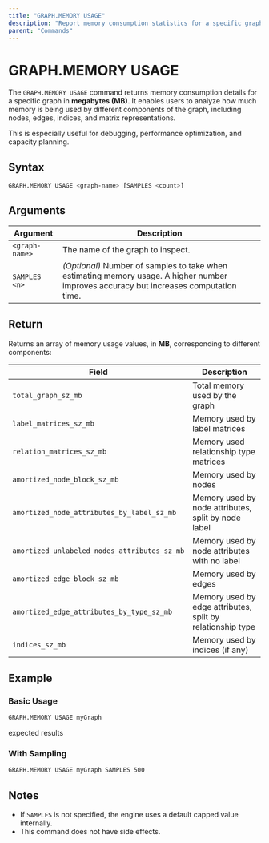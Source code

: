 ```yaml
---
title: "GRAPH.MEMORY USAGE"
description: "Report memory consumption statistics for a specific graph"
parent: "Commands"    
---
```


# GRAPH.MEMORY USAGE

The `GRAPH.MEMORY USAGE` command returns memory consumption details for a specific graph in **megabytes (MB)**. It enables users to analyze how much memory is being used by different components of the graph, including nodes, edges, indices, and matrix representations.

This is especially useful for debugging, performance optimization, and capacity planning.

## Syntax

```bash
GRAPH.MEMORY USAGE <graph-name> [SAMPLES <count>]
```

## Arguments

| Argument       | Description                                                                                                                              |
|----------------|------------------------------------------------------------------------------------------------------------------------------------------|
| `<graph-name>` | The name of the graph to inspect.                                                                                                        |       
| `SAMPLES <n>`  | *(Optional)* Number of samples to take when estimating memory usage. A higher number improves accuracy but increases computation time.   |

## Return

Returns an array of memory usage values, in **MB**, corresponding to different components:

| Field                                         | Description                                                       |
|-----------------------------------------------|-------------------------------------------------------------------|
| `total_graph_sz_mb`                           | Total memory used by the graph                                    |
| `label_matrices_sz_mb`                        | Memory used by label matrices                                     |
| `relation_matrices_sz_mb`                     | Memory used relationship type matrices                            |
| `amortized_node_block_sz_mb`                  | Memory used by nodes                                              |
| `amortized_node_attributes_by_label_sz_mb`    | Memory used by node attributes, split by node label               |
| `amortized_unlabeled_nodes_attributes_sz_mb`  | Memory used by node attributes with no label                      |
| `amortized_edge_block_sz_mb`                  | Memory used by edges                                              |
| `amortized_edge_attributes_by_type_sz_mb`     | Memory used by edge attributes, split by relationship type        |
| `indices_sz_mb`                               | Memory used by indices (if any)                                   |

## Example

### Basic Usage
```bash
GRAPH.MEMORY USAGE myGraph
```

expected results
### With Sampling
```bash
GRAPH.MEMORY USAGE myGraph SAMPLES 500
```

## Notes

- If `SAMPLES` is not specified, the engine uses a default capped value internally.
- This command does not have side effects.
